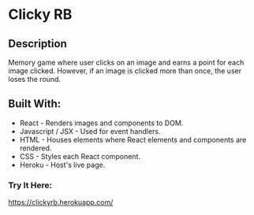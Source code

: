 # Clicky RB

## Description
Memory game where user clicks on an image and earns a point for each image clicked. However, if an image is clicked more than once, the user loses the round.

## Built With:
* React - Renders images and components to DOM.
* Javascript / JSX - Used for event handlers.
* HTML - Houses elements where React elements and components are rendered.
* CSS - Styles each React component.
* Heroku - Host's live page.

### Try It Here:
https://clickyrb.herokuapp.com/

